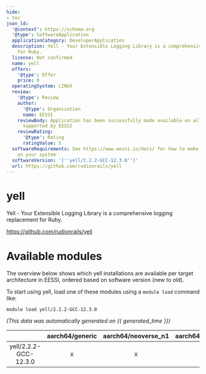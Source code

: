 ```yaml
---
hide:
- toc
json_ld:
  '@context': https://schema.org
  '@type': SoftwareApplication
  applicationCategory: DeveloperApplication
  description: Yell - Your Extensible Logging Library is a comprehensive logging replacement
    for Ruby.
  license: Not confirmed
  name: yell
  offers:
    '@type': Offer
    price: 0
  operatingSystem: LINUX
  review:
    '@type': Review
    author:
      '@type': Organization
      name: EESSI
    reviewBody: Application has been successfully made available on all architectures
      supported by EESSI
    reviewRating:
      '@type': Rating
      ratingValue: 5
  softwareRequirements: See https://www.eessi.io/docs/ for how to make EESSI available
    on your system
  softwareVersion: '[''yell/2.2.2-GCC-12.3.0'']'
  url: https://github.com/rudionrails/yell
---
```


yell
====


Yell - Your Extensible Logging Library is a comprehensive logging replacement for Ruby.

https://github.com/rudionrails/yell
# Available modules


The overview below shows which yell installations are available per target architecture in EESSI, ordered based on software version (new to old).

To start using yell, load one of these modules using a `module load` command like:

```shell
module load yell/2.2.2-GCC-12.3.0
```

*(This data was automatically generated on {{ generated_time }})*  

| |aarch64/generic|aarch64/neoverse_n1|aarch64/neoverse_v1|x86_64/generic|x86_64/amd/zen2|x86_64/amd/zen3|x86_64/amd/zen4|x86_64/intel/haswell|x86_64/intel/skylake_avx512|
| :---: | :---: | :---: | :---: | :---: | :---: | :---: | :---: | :---: | :---: |
|yell/2.2.2-GCC-12.3.0|x|x|x|x|x|x|x|x|x|
